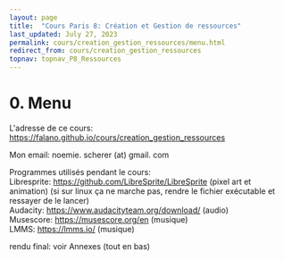 ```yaml
---
layout: page
title:  "Cours Paris 8: Création et Gestion de ressources"
last_updated: July 27, 2023
permalink: cours/creation_gestion_ressources/menu.html
redirect_from: cours/creation_gestion_ressources
topnav: topnav_P8_Ressources
---
```


# 0. Menu

L'adresse de ce cours: 
<https://falano.github.io/cours/creation_gestion_ressources>

Mon email: noemie. scherer (at) gmail. com

Programmes utilisés pendant le cours:  
Libresprite: <https://github.com/LibreSprite/LibreSprite> (pixel art et animation) (si sur linux ça ne marche pas, rendre le fichier exécutable et ressayer de le lancer)  
Audacity: <https://www.audacityteam.org/download/> (audio)  
Musescore: <https://musescore.org/en> (musique)  
LMMS: <https://lmms.io/> (musique)  

rendu final: voir Annexes (tout en bas)
